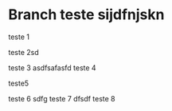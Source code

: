 # Branch teste sijdfnjskn

teste 1

teste 2sd

teste 3
asdfsafasfd
teste 4

teste5

teste 6
sdfg
teste 7
dfsdf
teste 8
